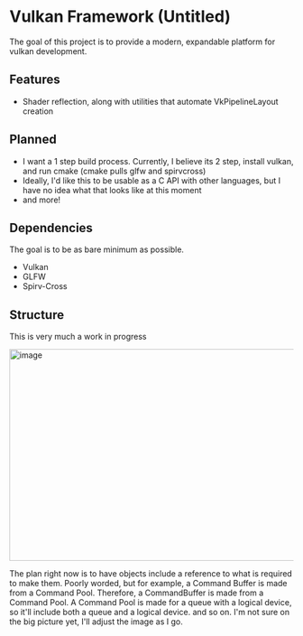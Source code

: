 # Vulkan Framework (Untitled)

The goal of this project is to provide a modern, expandable platform for vulkan development.

## Features
* Shader reflection, along with utilities that automate VkPipelineLayout creation

## Planned
* I want a 1 step build process. Currently, I believe its 2 step, install vulkan, and run cmake (cmake pulls glfw and spirvcross)
* Ideally, I'd like this to be usable as a C API with other languages, but I have no idea what that looks like at this moment
* and more!

## Dependencies
The goal is to be as bare minimum as possible. 
* Vulkan
* GLFW
* Spirv-Cross

## Structure
This is very much a work in progress

<img width="733" height="375" alt="image" src="https://github.com/user-attachments/assets/4936849d-3bca-474b-b8d3-1f797bdd1d11" />

The plan right now is to have objects include a reference to what is required to make them. Poorly worded, but for example, a Command Buffer is made from a Command Pool. Therefore, a CommandBuffer is made from a Command Pool. A Command Pool is made for a queue with a logical device, so it'll include both a queue and a logical device.  and so on. I'm not sure on the big picture yet, I'll adjust the image as I go.
